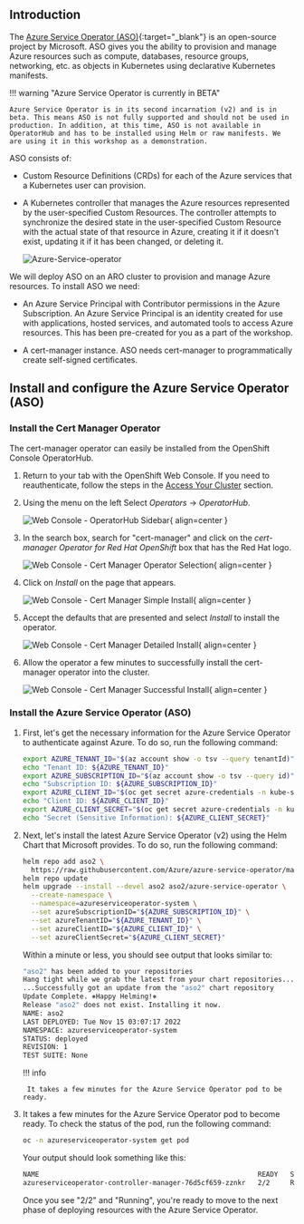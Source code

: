## Introduction

The [Azure Service Operator (ASO)](https://azure.github.io/azure-service-operator/){:target="_blank"} is an open-source project by Microsoft. ASO gives you the ability to provision and manage Azure resources such as compute, databases, resource groups, networking, etc. as objects in Kubernetes using declarative Kubernetes manifests.

!!! warning "Azure Service Operator is currently in BETA"

    Azure Service Operator is in its second incarnation (v2) and is in beta. This means ASO is not fully supported and should not be used in production. In addition, at this time, ASO is not available in OperatorHub and has to be installed using Helm or raw manifests. We are using it in this workshop as a demonstration.

ASO consists of:

- Custom Resource Definitions (CRDs) for each of the Azure services that a Kubernetes user can provision.
- A Kubernetes controller that manages the Azure resources represented by the user-specified Custom Resources. The controller attempts to synchronize the desired state in the user-specified Custom Resource with the actual state of that resource in Azure, creating it if it doesn't exist, updating it if it has been changed, or deleting it.

  ![Azure-Service-operator](/assets/images/aso-schematic.png)

We will deploy ASO on an ARO cluster to provision and manage Azure resources. To install ASO we need:

- An Azure Service Principal with Contributor permissions in the Azure Subscription. An Azure Service Principal is an identity created for use with applications, hosted services, and automated tools to access Azure resources. This has been pre-created for you as a part of the workshop.

- A cert-manager instance. ASO needs cert-manager to programmatically create self-signed certificates.

## Install and configure the Azure Service Operator (ASO)

### Install the Cert Manager Operator

The cert-manager operator can easily be installed from the OpenShift Console OperatorHub.

1. Return to your tab with the OpenShift Web Console. If you need to reauthenticate, follow the steps in the [Access Your Cluster](../setup/3-access-cluster/) section.

1. Using the menu on the left Select *Operators* -> *OperatorHub*.

    ![Web Console - OperatorHub Sidebar](/assets/images/web-console-operatorhub-menu.png){ align=center }

1. In the search box, search for "cert-manager" and click on the *cert-manager Operator for Red Hat OpenShift* box that has the Red Hat logo.

    ![Web Console - Cert Manager Operator Selection](/assets/images/web-console-cert-manager-operator-selection.png){ align=center }

1. Click on *Install* on the page that appears.

    ![Web Console - Cert Manager Simple Install](/assets/images/web-console-cert-manager-simple-install.png){ align=center }

1. Accept the defaults that are presented and select *Install* to install the operator.

    ![Web Console - Cert Manager Detailed Install](/assets/images/web-console-cert-manager-detailed-install.png){ align=center }

1. Allow the operator a few minutes to successfully install the cert-manager operator into the cluster.

    ![Web Console - Cert Manager Successful Install](/assets/images/web-console-cert-manager-successful-install.png){ align=center }


### Install the Azure Service Operator (ASO)

1. First, let's get the necessary information for the Azure Service Operator to authenticate against Azure. To do so, run the following command:

    ```bash
    export AZURE_TENANT_ID="$(az account show -o tsv --query tenantId)"
    echo "Tenant ID: ${AZURE_TENANT_ID}"
    export AZURE_SUBSCRIPTION_ID="$(az account show -o tsv --query id)"
    echo "Subscription ID: ${AZURE_SUBSCRIPTION_ID}"
    export AZURE_CLIENT_ID="$(oc get secret azure-credentials -n kube-system -o json | jq -r .data.azure_client_id | base64 --decode)"
    echo "Client ID: ${AZURE_CLIENT_ID}"
    export AZURE_CLIENT_SECRET="$(oc get secret azure-credentials -n kube-system -o json | jq -r .data.azure_client_secret | base64 --decode)"
    echo "Secret (Sensitive Information): ${AZURE_CLIENT_SECRET}"
    ```

2. Next, let's install the latest Azure Service Operator (v2) using the Helm Chart that Microsoft provides. To do so, run the following command:

    ```bash
    helm repo add aso2 \
      https://raw.githubusercontent.com/Azure/azure-service-operator/main/v2/charts
    helm repo update
    helm upgrade --install --devel aso2 aso2/azure-service-operator \
      --create-namespace \
      --namespace=azureserviceoperator-system \
      --set azureSubscriptionID="${AZURE_SUBSCRIPTION_ID}" \
      --set azureTenantID="${AZURE_TENANT_ID}" \
      --set azureClientID="${AZURE_CLIENT_ID}" \
      --set azureClientSecret="${AZURE_CLIENT_SECRET}"
    ```

    Within a minute or less, you should see output that looks similar to:

    ```bash
    "aso2" has been added to your repositories
    Hang tight while we grab the latest from your chart repositories...
    ...Successfully got an update from the "aso2" chart repository
    Update Complete. ⎈Happy Helming!⎈
    Release "aso2" does not exist. Installing it now.
    NAME: aso2
    LAST DEPLOYED: Tue Nov 15 03:07:17 2022
    NAMESPACE: azureserviceoperator-system
    STATUS: deployed
    REVISION: 1
    TEST SUITE: None
    ```

    !!! info

        It takes a few minutes for the Azure Service Operator pod to be ready.

1. It takes a few minutes for the Azure Service Operator pod to become ready. To check the status of the pod, run the following command:

    ```bash
    oc -n azureserviceoperator-system get pod
    ```

    Your output should look something like this:

    ```bash
    NAME                                                      READY   STATUS    RESTARTS   AGE
    azureserviceoperator-controller-manager-76d5cf659-zznkr   2/2     Running   0          2m3s
    ```

    Once you see "2/2" and "Running", you're ready to move to the next phase of deploying resources with the Azure Service Operator.
